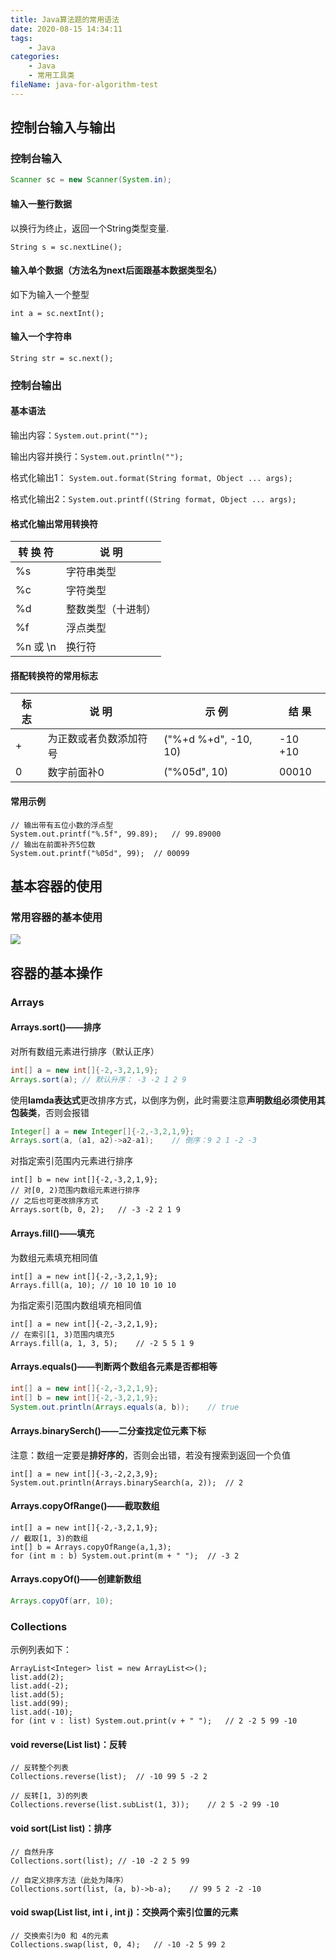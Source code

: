 ```yaml
---
title: Java算法题的常用语法
date: 2020-08-15 14:34:11
tags:
	- Java
categories:
	- Java
    - 常用工具类
fileName: java-for-algorithm-test
---
```


## 控制台输入与输出

### 控制台输入

```java
Scanner sc = new Scanner(System.in);
```

#### 输入一整行数据

以换行为终止，返回一个String类型变量.

```
String s = sc.nextLine();
```

#### 输入单个数据（方法名为next后面跟基本数据类型名）

如下为输入一个整型

```
int a = sc.nextInt();
```

#### 输入一个字符串

```
String str = sc.next();
```



### 控制台输出

#### 基本语法

输出内容：`System.out.print(""); `

输出内容并换行：`System.out.println(""); `

格式化输出1： `System.out.format(String format, Object ... args); `

格式化输出2：`System.out.printf((String format, Object ... args);`

#### 格式化输出常用转换符

| 转 换 符 | 说  明             |
| -------- | ------------------ |
| %s       | 字符串类型         |
| %c       | 字符类型           |
| %d       | 整数类型（十进制） |
| %f       | 浮点类型           |
| %n 或 \n | 换行符             |

#### 搭配转换符的常用标志

| 标  志 | 说  明                 | 示  例               | 结  果  |
| ------ | ---------------------- | -------------------- | ------- |
| +      | 为正数或者负数添加符号 | ("%+d %+d", -10, 10) | -10 +10 |
| 0      | 数字前面补0            | ("%05d", 10)         | 00010   |

#### 常用示例

```
// 输出带有五位小数的浮点型
System.out.printf("%.5f", 99.89);	// 99.89000
// 输出在前面补齐5位数
System.out.printf("%05d", 99);	// 00099
```



## 基本容器的使用

### 常用容器的基本使用

![](http://cdn.ziyedy.top/image/Java%E7%AE%97%E6%B3%95%E9%A2%98%E7%9A%84%E5%B8%B8%E7%94%A8%E8%AF%AD%E6%B3%95/Collection.png)





## 容器的基本操作

### Arrays

#### Arrays.sort()——排序

对所有数组元素进行排序（默认正序）

```java
int[] a = new int[]{-2,-3,2,1,9};
Arrays.sort(a);	// 默认升序： -3 -2 1 2 9

```

使用**lamda表达式**更改排序方式，以倒序为例，此时需要注意**声明数组必须使用其包装类**，否则会报错

```java
Integer[] a = new Integer[]{-2,-3,2,1,9};
Arrays.sort(a, (a1, a2)->a2-a1);	// 倒序：9 2 1 -2 -3
```

对指定索引范围内元素进行排序

```
int[] b = new int[]{-2,-3,2,1,9};
// 对[0, 2)范围内数组元素进行排序
// 之后也可更改排序方式
Arrays.sort(b, 0, 2);	// -3 -2 2 1 9
```

#### Arrays.fill()——填充

为数组元素填充相同值

```
int[] a = new int[]{-2,-3,2,1,9};
Arrays.fill(a, 10);	// 10 10 10 10 10
```

为指定索引范围内数组填充相同值

```
int[] a = new int[]{-2,-3,2,1,9};
// 在索引[1, 3)范围内填充5
Arrays.fill(a, 1, 3, 5);	// -2 5 5 1 9
```

#### Arrays.equals()——判断两个数组各元素是否都相等

```java
int[] a = new int[]{-2,-3,2,1,9};
int[] b = new int[]{-2,-3,2,1,9};
System.out.println(Arrays.equals(a, b));	// true
```

#### Arrays.binarySerch()——二分查找定位元素下标

注意：数组一定要是**排好序的**，否则会出错，若没有搜索到返回一个负值

```
int[] a = new int[]{-3,-2,2,3,9};
System.out.println(Arrays.binarySearch(a, 2));	// 2
```

#### Arrays.copyOfRange()——截取数组

```
int[] a = new int[]{-2,-3,2,1,9};
// 截取[1, 3)的数组
int[] b = Arrays.copyOfRange(a,1,3);
for (int m : b) System.out.print(m + " ");	// -3 2
```

#### Arrays.copyOf()——创建新数组

```java
Arrays.copyOf(arr, 10);
```





### Collections

示例列表如下：

```
ArrayList<Integer> list = new ArrayList<>();
list.add(2);
list.add(-2);
list.add(5);
list.add(99);
list.add(-10);
for (int v : list) System.out.print(v + " ");	// 2 -2 5 99 -10
```

#### void reverse(List list)：反转

```
// 反转整个列表
Collections.reverse(list);	// -10 99 5 -2 2

// 反转[1, 3)的列表
Collections.reverse(list.subList(1, 3));	// 2 5 -2 99 -10
```

#### void sort(List list)：排序

```
// 自然升序
Collections.sort(list);	// -10 -2 2 5 99

// 自定义排序方法（此处为降序）
Collections.sort(list, (a, b)->b-a);	// 99 5 2 -2 -10
```

#### void swap(List list, int i , int j)：交换两个索引位置的元素

```
// 交换索引为0 和 4的元素
Collections.swap(list, 0, 4);	// -10 -2 5 99 2
```





